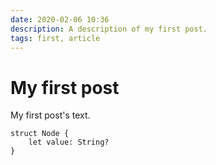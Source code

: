 ```yaml
---
date: 2020-02-06 10:36
description: A description of my first post.
tags: first, article
---
```

# My first post

My first post's text.

```
struct Node {
    let value: String?
}
```
